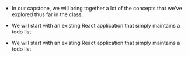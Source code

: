* In our capstone, we will bring together a lot of the concepts that we've explored thus far in the class.



* We will start with an existing React application that simply maintains a todo list

* We will start with an existing React application that simply maintains a todo list

